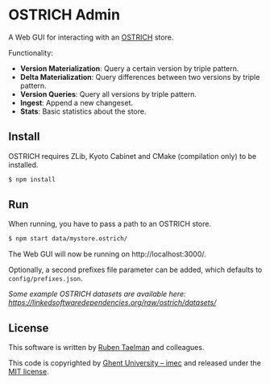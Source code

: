 # OSTRICH Admin

A Web GUI for interacting with an [OSTRICH](https://github.com/rdfostrich/ostrich) store.

Functionality:
* **Version Materialization**: Query a certain version by triple pattern.
* **Delta Materialization**: Query differences between two versions by triple pattern.
* **Version Queries**: Query all versions by triple pattern.
* **Ingest**: Append a new changeset.
* **Stats**: Basic statistics about the store.

## Install

OSTRICH requires ZLib, Kyoto Cabinet and CMake (compilation only) to be installed.

```bash
$ npm install
```

## Run

When running, you have to pass a path to an OSTRICH store.

```bash
$ npm start data/mystore.ostrich/
```

The Web GUI will now be running on http://localhost:3000/.

Optionally, a second prefixes file parameter can be added, which defaults to `config/prefixes.json`.

_Some example OSTRICH datasets are available here: https://linkedsoftwaredependencies.org/raw/ostrich/datasets/_

## License
This software is written by [Ruben Taelman](http://rubensworks.net/) and colleagues.

This code is copyrighted by [Ghent University – imec](http://idlab.ugent.be/)
and released under the [MIT license](http://opensource.org/licenses/MIT).
